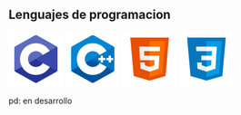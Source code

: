## Lenguajes de programacion
  <p>
  <img src="Iconos/c.svg" class="icono">
  <img src="Iconos/c++.svg" class="icono"> 
  <img src="Iconos/html.svg" class="icono">
  <img src="Iconos/css3.svg" class="icono">


  pd: en desarrollo
  </p>

<!---
Manuxxrsb/Manuxxrsb is a ✨ special ✨ repository because its `README.md` (this file) appears on your GitHub profile.
You can click the Preview link to take a look at your changes.
--->
